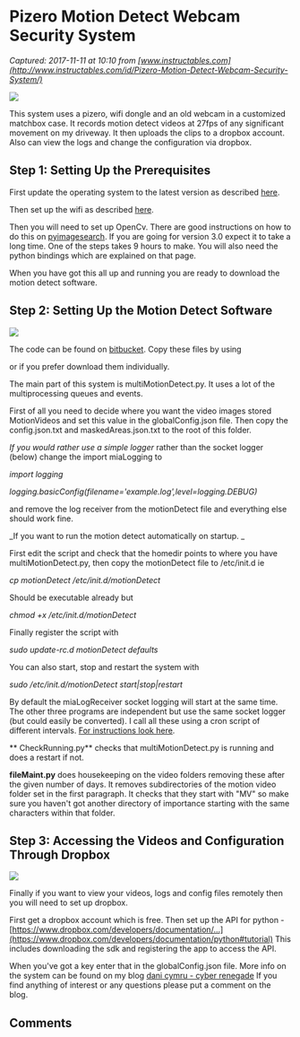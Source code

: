 # Pizero Motion Detect Webcam Security System

_Captured: 2017-11-11 at 10:10 from [www.instructables.com](http://www.instructables.com/id/Pizero-Motion-Detect-Webcam-Security-System/)_

![](https://cdn.instructables.com/FXI/3V25/J9OJ931A/FXI3V25J9OJ931A.MEDIUM.jpg)

This system uses a pizero, wifi dongle and an old webcam in a customized matchbox case. It records motion detect videos at 27fps of any significant movement on my driveway. It then uploads the clips to a dropbox account. Also can view the logs and change the configuration via dropbox.

## Step 1: Setting Up the Prerequisites

First update the operating system to the latest version as described [here](https://www.raspberrypi.org/documentation/raspbian/updating.md).

Then set up the wifi as described [here](https://www.raspberrypi.org/documentation/configuration/wireless/wireless-cli.md).

Then you will need to set up OpenCv. There are good instructions on how to do this on [pyimagesearch](https://www.pyimagesearch.com/2015/12/14/installing-opencv-on-your-raspberry-pi-zero/). If you are going for version 3.0 expect it to take a long time. One of the steps takes 9 hours to make. You will also need the python bindings which are explained on that page.

When you have got this all up and running you are ready to download the motion detect software.

## Step 2: Setting Up the Motion Detect Software

![](https://cdn.instructables.com/FXQ/Z0F8/J9OJ932Q/FXQZ0F8J9OJ932Q.SMALL.jpg)

The code can be found on [bitbucket](https://bitbucket.org/dani_thomas/multimotiondetect). Copy these files by using

or if you prefer download them individually.

The main part of this system is multiMotionDetect.py. It uses a lot of the multiprocessing queues and events.

First of all you need to decide where you want the video images stored MotionVideos and set this value in the globalConfig.json file. Then copy the config.json.txt and maskedAreas.json.txt to the root of this folder.

_If you would rather use a simple logger_ rather than the socket logger (below) change the import miaLogging to

_import logging_

_logging.basicConfig(filename='example.log',level=logging.DEBUG)_

and remove the log receiver from the motionDetect file and everything else should work fine.

_If you want to run the motion detect automatically on startup. _

First edit the script and check that the homedir points to where you have multiMotionDetect.py, then copy the motionDetect file to /etc/init.d ie

_cp motionDetect /etc/init.d/motionDetect_

Should be executable already but

_chmod +x /etc/init.d/motionDetect_

Finally register the script with

_sudo update-rc.d motionDetect defaults_

You can also start, stop and restart the system with

_sudo /etc/init.d/motionDetect start|stop|restart_

By default the miaLogReceiver socket logging will start at the same time. The other three programs are independent but use the same socket logger (but could easily be converted). I call all these using a cron script of different intervals. [For instructions look here](https://www.computerhope.com/unix/ucrontab.htm).

** CheckRunning.py** checks that multiMotionDetect.py is running and does a restart if not.

**fileMaint.py** does housekeeping on the video folders removing these after the given number of days. It removes subdirectories of the motion video folder set in the first paragraph. It checks that they start with "MV" so make sure you haven't got another directory of importance starting with the same characters within that folder.

## Step 3: Accessing the Videos and Configuration Through Dropbox

![](https://cdn.instructables.com/FNA/VY5V/J9OJ9332/FNAVY5VJ9OJ9332.MEDIUM.jpg)

Finally if you want to view your videos, logs and config files remotely then you will need to set up dropbox.

First get a dropbox account which is free. Then set up the API for python -[https://www.dropbox.com/developers/documentation/...](https://www.dropbox.com/developers/documentation/python#tutorial) This includes downloading the sdk and registering the app to access the API.

When you've got a key enter that in the globalConfig.json file. More info on the system can be found on my blog [dani cymru - cyber renegade](https://danicymru.wordpress.com/2017/10/23/motion-detection-security-camera-using-pizero-and-opencv/) If you find anything of interest or any questions please put a comment on the blog.

## Comments

